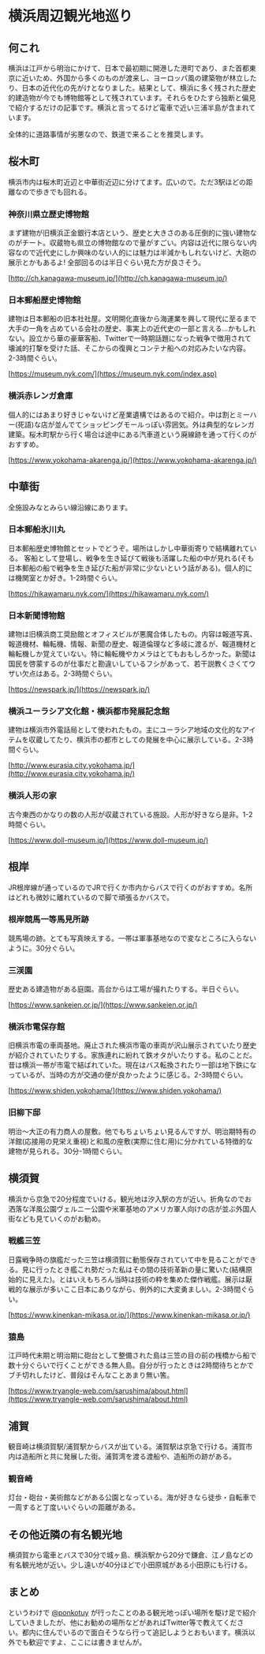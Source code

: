 # 横浜周辺観光地巡り
## 何これ
横浜は江戸から明治にかけて、日本で最初期に開港した港町であり、また首都東京に近いため、外国から多くのものが渡来し、ヨーロッパ風の建築物が林立したり、日本の近代化の先がけとなりました。結果として、横浜に多く残された歴史的建造物が今でも博物館等として残されています。それらをひたすら独断と偏見で紹介するだけの記事です。横浜と言ってるけど電車で近い三浦半島が含まれています。

全体的に道路事情が劣悪なので、鉄道で来ることを推奨します。

## 桜木町
横浜市内は桜木町近辺と中華街近辺に分けてます。広いので。ただ3駅ほどの距離なので歩きでも回れる。

### 神奈川県立歴史博物館
まず建物が旧横浜正金銀行本店という、歴史と大きさのある圧倒的に強い建物なのがチート。収蔵物も県立の博物館なので量がすごい。内容は近代に限らない内容なので近代史にしか興味のない人的には魅力は半減かもしれないけど、大砲の展示とかもあるよ! 全部回るのは半日ぐらい見た方が良さそう。

[http://ch.kanagawa-museum.jp/](http://ch.kanagawa-museum.jp/)

### 日本郵船歴史博物館
建物は日本郵船の旧本社社屋。文明開化直後から海運業を興して現代に至るまで大手の一角を占めている会社の歴史、事実上の近代史の一部と言える…かもしれない。設立から華の豪華客船、Twitterで一時期話題になった戦争で徴用されて壊滅的打撃を受けた話、そこからの復興とコンテナ船への対応みたいな内容。2-3時間ぐらい。

[https://museum.nyk.com/](https://museum.nyk.com/index.asp)

### 横浜赤レンガ倉庫
個人的にはあまり好きじゃないけど産業遺構ではあるので紹介。中は割とミーハー(死語)な店が並んでてショッピングモールっぽい雰囲気。外は典型的なレンガ建築。桜木町駅から行く場合は途中にある汽車道という廃線跡を通って行くのがおすすめ。

[https://www.yokohama-akarenga.jp/](https://www.yokohama-akarenga.jp/)

## 中華街
全施設みなとみらい線沿線にあります。

### 日本郵船氷川丸
日本郵船歴史博物館とセットでどうぞ。場所はしかし中華街寄りで結構離れている。 客船として登場し、戦争を生き延びて戦後も活躍した船の中が見れる(そも日本郵船の船で戦争を生き延びた船が非常に少ないという話がある)。個人的には機関室とか好き。1-2時間ぐらい。

[https://hikawamaru.nyk.com/](https://hikawamaru.nyk.com/)

### 日本新聞博物館
建物は旧横浜商工奨励館とオフィスビルが悪魔合体したもの。内容は報道写真、報道機材、輪転機、情報、新聞の歴史、報道倫理など多岐に渡るが、報道機材と輪転機しか覚えていない。特に輪転機やカメラはとてもおもしろかった。新聞は国民を啓蒙するのが仕事だと勘違いしているフシがあって、若干説教くさくてウザい欠点はある。2-3時間ぐらい。

[https://newspark.jp/](https://newspark.jp/)

### 横浜ユーラシア文化館・横浜都市発展記念館
建物は横浜市外電話局として使われたもの。主にユーラシア地域の文化的なアイテムを収蔵してたり、横浜市の都市としての発展を中心に展示している。2-3時間ぐらい。

[http://www.eurasia.city.yokohama.jp/](http://www.eurasia.city.yokohama.jp/)

### 横浜人形の家
古今東西のかなりの数の人形が収蔵されている施設。人形が好きなら是非。1-2時間ぐらい。

[https://www.doll-museum.jp/](https://www.doll-museum.jp/)

## 根岸
JR根岸線が通っているのでJRで行くか市内からバスで行くのがおすすめ。名所はどれも微妙に離れているので脚で頑張るかバスで。

### 根岸競馬一等馬見所跡
競馬場の跡。とても写真映えする。一帯は軍事基地なので変なところに入らないように。30分ぐらい。

### 三渓園
歴史ある建造物がある庭園。高台からは工場が撮れたりする。半日ぐらい。

[https://www.sankeien.or.jp/](https://www.sankeien.or.jp/)

### 横浜市電保存館
旧横浜市電の車両基地。廃止された横浜市電の車両が沢山展示されていたり歴史が紹介されていたりする。家族連れに紛れて鉄オタがいたりする。私のことだ。昔は横浜一帯が市電で結ばれていた。現在はバス転換されたり一部は地下鉄になっているが、当時の方が交通の便が良かったように感じる。2-3時間ぐらい。

[https://www.shiden.yokohama/](https://www.shiden.yokohama/)

### 旧柳下邸
明治〜大正の有力商人の屋敷。他でもちょいちょい見るんですが、明治期特有の洋館(応接用の見栄え重視)と和風の座敷(実際に住む用)に分かれている特徴的な建物が見られる。30分-1時間ぐらい。

## 横須賀
横浜から京急で20分程度でいける。観光地は汐入駅の方が近い。折角なのでお洒落な洋風公園ヴェルニー公園や米軍基地のアメリカ軍人向けの店が並ぶ外国人街なども見ていくのがお勧め。

### 戦艦三笠
日露戦争時の旗艦だった三笠は横須賀に動態保存されていて中を見ることができる。見に行ったとき艦これ勢だった私はその間の技術革新の量に驚いた(結構原始的に見えた)。とはいえもちろん当時は技術の粋を集めた傑作戦艦。展示は厭戦的な展示が多いここ日本にありながら、例外的に大変勇ましい。2-3時間ぐらい。

[https://www.kinenkan-mikasa.or.jp/](https://www.kinenkan-mikasa.or.jp/)

### 猿島
江戸時代末期と明治期に砲台として整備された島は三笠の目の前の桟橋から船で数十分ぐらいで行くことができる無人島。自分が行ったときは2時間待ちとかでブチ切れしたけど、普段はそんなことあまり無い筈。

[https://www.tryangle-web.com/sarushima/about.html](https://www.tryangle-web.com/sarushima/about.html)

## 浦賀
観音崎は横須賀駅/浦賀駅からバスが出ている。浦賀駅は京急で行ける。浦賀市内は造船所と共に発展した街。浦賀湾を渡る渡船や、造船所の跡がある。

### 観音崎
灯台・砲台・美術館などがある公園となっている。海が好きなら徒歩・自転車で一周すると丁度いいぐらいの距離がある。

## その他近隣の有名観光地
横須賀から電車とバスで30分で城ヶ島、横浜駅から20分で鎌倉、江ノ島などの有名観光地が近い。少し遠いが40分ほどで小田原城がある小田原にも行ける。

## まとめ
というわけで [@ponkotuy](https://twitter.com/ponkotuy) が行ったことのある観光地っぽい場所を駆け足で紹介していきましたが、他にお勧めの場所などがあればTwitter等で教えてください。都内に住んでいるので面白そうなら行って追記しようとおもいます。横浜以外でも歓迎ですよ、ここには書きませんが。